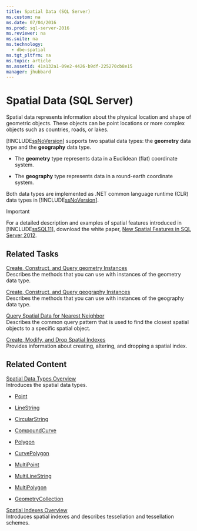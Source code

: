 ```yaml
---
title: Spatial Data (SQL Server)
ms.custom: na
ms.date: 07/04/2016
ms.prod: sql-server-2016
ms.reviewer: na
ms.suite: na
ms.technology: 
  - dbe-spatial
ms.tgt_pltfrm: na
ms.topic: article
ms.assetid: 41a132a1-09e2-4426-b9df-225270cb8e15
manager: jhubbard
---
```

# Spatial Data (SQL Server)
Spatial data represents information about the physical location and shape of geometric objects. These objects can be point locations or more complex objects such as countries, roads, or lakes.  
  
 [!INCLUDE[ssNoVersion](../../Topics/TopicNameContainA/includes/ssNoVersion_md.md)] supports two spatial data types: the **geometry** data type and the **geography** data type.  
  
-   The **geometry** type represents data in a Euclidean (flat) coordinate system.  
  
-   The **geography** type represents data in a round-earth coordinate system.  
  
 Both data types are implemented as .NET common language runtime (CLR) data types in [!INCLUDE[ssNoVersion](../../Topics/TopicNameContainA/includes/ssNoVersion_md.md)].  
  
> [!IMPORTANT]  
>  For a detailed description and examples of spatial features introduced in [!INCLUDE[ssSQL11](../../Topics/TopicNameContainA/includes/ssSQL11_md.md)], download the white paper, [New Spatial Features in SQL Server 2012](http://go.microsoft.com/fwlink/?LinkId=226407).  
  
##  <a name="reltasks"></a> Related Tasks  
 [Create, Construct, and Query geometry Instances](../../Topics/TopicNameNotContainA/Create--Construct--and-Query-geometry-Instances.md)  
 Describes the methods that you can use with instances of the geometry data type.  
  
 [Create, Construct, and Query geography Instances](../../Topics/TopicNameNotContainA/Create--Construct--and-Query-geography-Instances.md)  
 Describes the methods that you can use with instances of the geography data type.  
  
 [Query Spatial Data for Nearest Neighbor](../../Topics/TopicNameNotContainA/Query-Spatial-Data-for-Nearest-Neighbor.md)  
 Describes the common query pattern that is used to find the closest spatial objects to a specific spatial object.  
  
 [Create, Modify, and Drop Spatial Indexes](../../Topics/TopicNameNotContainA/Create--Modify--and-Drop-Spatial-Indexes.md)  
 Provides information about creating, altering, and dropping a spatial index.  
  
## Related Content  
 [Spatial Data Types Overview](../../Topics/TopicNameNotContainA/Spatial-Data-Types-Overview.md)  
 Introduces the spatial data types.  
  
-   [Point](../../Topics/TopicNameNotContainA/Point.md)  
  
-   [LineString](../../Topics/TopicNameNotContainA/LineString.md)  
  
-   [CircularString](../../Topics/TopicNameNotContainA/CircularString.md)  
  
-   [CompoundCurve](../../Topics/TopicNameNotContainA/CompoundCurve.md)  
  
-   [Polygon](../../Topics/TopicNameNotContainA/Polygon.md)  
  
-   [CurvePolygon](../../Topics/TopicNameNotContainA/CurvePolygon.md)  
  
-   [MultiPoint](../../Topics/TopicNameNotContainA/MultiPoint.md)  
  
-   [MultiLineString](../../Topics/TopicNameNotContainA/MultiLineString.md)  
  
-   [MultiPolygon](../../Topics/TopicNameNotContainA/MultiPolygon.md)  
  
-   [GeometryCollection](../../Topics/TopicNameNotContainA/GeometryCollection.md)  
  
 [Spatial Indexes Overview](../../Topics/TopicNameNotContainA/Spatial-Indexes-Overview.md)  
 Introduces spatial indexes and describes tessellation and tessellation schemes.